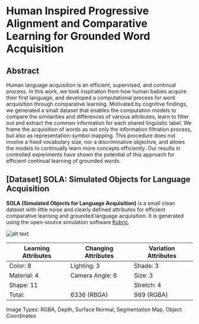 # Human Inspired Progressive Alignment and Comparative Learning for Grounded Word Acquisition

## Abstract
Human language acquisition is an efficient, supervised, and continual process. In this work, we took inspiration from how human babies acquire their first language, and developed a computational process for word acquisition through comparative learning. Motivated by cognitive findings, we generated a small dataset that enables the computation models to compare the similarities and differences of various attributes, learn to filter out and extract the common information for each shared linguistic label. We frame the acquisition of words as not only the information filtration process, but also as representation-symbol mapping. This procedure does not involve a fixed vocabulary size, nor a discriminative objective, and allows the models to continually learn more concepts efficiently. Our results in controlled experiments have shown the potential of this approach for efficient continual learning of grounded words.


## [Dataset] **SOLA**: **S**imulated **O**bjects for **L**anguage **A**cquisition

**SOLA (Simulated Objects for Language Acquisition)** is a small clean dataset with little noise and clearly defined attributes for efficient comparative learning and grounded language acquisition. It is generated using the open\-source simulation software [Kubric](https://github.com/google-research/kubric).

![alt text](https://github.com/sled-group/Comparative-Learning/blob/main/assets/dataset_figure.png)

<!-- ### Dataset Stats
| <td colspan=2>Learning Attributes  | <td colspan=2>Changing Attributes | <td colspan=2>Variation Attributes |
| ------------- | ------------- | ------------- |
| Color | 8  | Lighting | 3  | Shade | 3 |
| Material | 4  | Camera Angle | 6  | Size |3 |
| Shape | 11 | | | Stretch | 4|  -->

|Learning Attributes  |Changing Attributes |Variation Attributes |
| ------------- | ------------- | ------------- |
| Color: 8 | Lighting: 3  | Shade: 3 |
| Material: 4  | Camera Angle: 6  | Size: 3 |
| Shape: 11 | |Stretch: 4|
| Total:| 6336 (RBGA) | 989 (RGBA)|
Image Types: RGBA, Depth, Surface Normal, Segmentation Map, Object Coordinates
